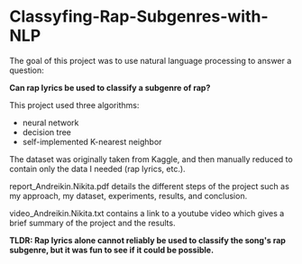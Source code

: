 # Classyfing-Rap-Subgenres-with-NLP
The goal of this project was to use natural language processing to answer a question: 

**Can rap lyrics be used to classify a subgenre of rap?**

This project used three algorithms: 
* neural network
* decision tree
* self-implemented K-nearest neighbor 

The dataset was originally taken from Kaggle, and then manually reduced to contain only the data I needed (rap lyrics, etc.). 

report_Andreikin.Nikita.pdf details the different steps of the project such as my approach, my dataset, experiments, results, and conclusion.

video_Andreikin.Nikita.txt contains a link to a youtube video which gives a brief summary of the project and the results. 

**TLDR: Rap lyrics alone cannot reliably be used to classify the song's rap subgenre, but it was fun to see if it could be possible.** 
